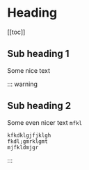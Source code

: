# Heading

[[toc]]

## Sub heading 1
Some nice text

::: warning
## Sub heading 2
Some even nicer text `mfkl`

``` lang-css
kfkdklgjfjklgh
fkdl;gmrklgmt
mjfkldmjgr
```
:::
